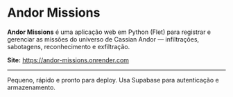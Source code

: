 # Andor Missions

**Andor Missions** é uma aplicação web em Python (Flet) para registrar e gerenciar as missões do universo de Cassian Andor — infiltrações, sabotagens, reconhecimento e exfiltração.

**Site:** <https://andor-missions.onrender.com>

----

Pequeno, rápido e pronto para deploy. Usa Supabase para autenticação e armazenamento.
